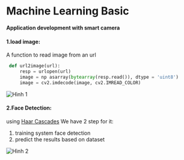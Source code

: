 # Machine Learning Basic
**Application development with smart camera**

#### 1.load image:
A function to read image from an url
``` python
 def url2image(url):
     resp = urlopen(url)
     image = np asarray(bytearray(resp.read()), dtype = 'uint8')
     image = cv2.imdecode(image, cv2.IMREAD_COLOR)
```

![Hình 1](https://i.imgur.com/LeADMo4.png)

#### 2.Face Detection:
using [Haar Cascades](https://docs.opencv.org/3.4.1/d7/d8b/tutorial_py_face_detection.html)
We have 2 step for it:
1. training system face detection
2. predict the results based on dataset

![Hình 2](https://imgur.com/YttbTjr.png)
